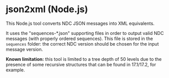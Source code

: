 # json2xml (Node.js)

This Node.js tool converts NDC JSON messages into XML equivalents.

It uses the "sequences-\*.json" supporting files in order to output valid NDC messages (with properly ordered sequences). This file is stored in the `sequences` folder: the correct NDC version should be chosen for the input message version.

**Known limitation:** this tool is limited to a tree depth of 50 levels due to the presence of some recursive structures that can be found in 17.1/17.2, for example.